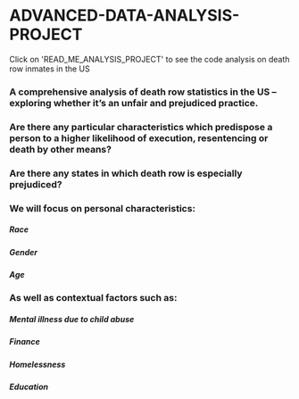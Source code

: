 # ADVANCED-DATA-ANALYSIS-PROJECT
Click on 'READ_ME_ANALYSIS_PROJECT' to see the code analysis on death row inmates in the US

### A comprehensive analysis of death row statistics in the US – exploring whether it’s an unfair and prejudiced practice.

### Are there any particular characteristics which predispose a person to a higher likelihood of execution, resentencing or death by other means? 

### Are there any states in which death row is especially prejudiced?

### We will focus on personal characteristics:
##### Race
##### Gender
##### Age
### As well as contextual factors such as:
##### Mental illness due to child abuse
##### Finance
##### Homelessness
##### Education
